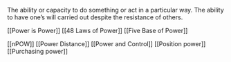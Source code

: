 The ability or capacity to do something or act in a particular way.
The ability to have one’s will carried out despite the resistance of others.

[[Power is Power]]
[[48 Laws of Power]]
[[Five Base of Power]]


[[nPOW]]
[[Power Distance]]
[[Power and Control]]
[[Position power]]
[[Purchasing power]]
